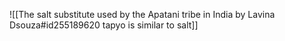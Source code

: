 ![[The salt substitute used by the Apatani tribe in India by Lavina Dsouza#id255189620 tapyo is similar to salt]]

